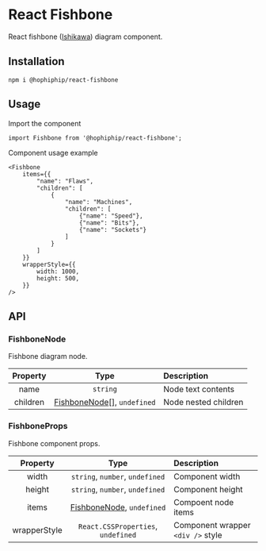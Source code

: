 # React Fishbone

React fishbone ([Ishikawa](https://en.wikipedia.org/wiki/Ishikawa_diagram)) diagram component.

## Installation

```console
npm i @hophiphip/react-fishbone
```

## Usage

Import the component

```tsx
import Fishbone from '@hophiphip/react-fishbone';
```

Component usage example

```tsx
<Fishbone 
    items={{
        "name": "Flaws",
        "children": [
            {
                "name": "Machines",
                "children": [
                    {"name": "Speed"},
                    {"name": "Bits"},
                    {"name": "Sockets"}
                ]
            }
        ]
    }}
    wrapperStyle={{ 
        width: 1000, 
        height: 500,
    }}
/>
```

## API

### **FishboneNode**

Fishbone diagram node.

| Property | Type                                             | Description          |
|:--------:|:------------------------------------------------:|:---------------------|
| name     | `string`                                         | Node text contents   |
| children | [FishboneNode](#fishbonenode)[], `undefined`     | Node nested children |

### **FishboneProps**

Fishbone component props.

| Property     | Type                                        | Description                       |
|:------------:|:-------------------------------------------:|:----------------------------------|
| width        | `string`, `number`, `undefined`             | Component width                   |
| height       | `string`, `number`, `undefined`             | Component height                  |
| items        | [FishboneNode](#fishbonenode), `undefined`  | Compoent node items               |
| wrapperStyle | `React.CSSProperties`, `undefined`          | Component wrapper `<div />` style |
